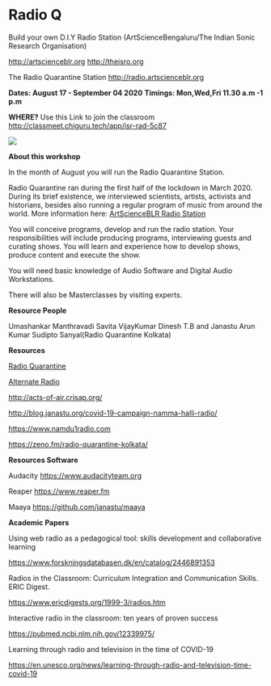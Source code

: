 # Radio Q 


Build your own D.I.Y Radio Station
(ArtScienceBengaluru/The Indian Sonic Research Organisation)

http://artscienceblr.org
http://theisro.org

The Radio Quarantine Station
http://radio.artscienceblr.org

**Dates: August 17 - September 04 2020**
**Timings: Mon,Wed,Fri 11.30 a.m -1 p.m**

**WHERE?**
Use this Link to join the classroom
http://classmeet.chiguru.tech/app/isr-rad-5c87



![](https://i.imgur.com/xt4upBD.png)

**About this workshop**

In the month of August you will run the Radio Quarantine Station. 

Radio Quarantine ran during the first half of the lockdown in March 2020. During its brief existence, we interviewed scientists, artists, activists and historians, besides also running a regular program of music from around the world. 
More information here: [ArtScienceBLR Radio Station](http://radio.artscienceblr.org/)

You will conceive programs, develop and run the radio station. Your responsibilities will include producing programs, interviewing guests and curating shows. You will learn and experience how to develop shows, produce content and execute the show.

You will need basic knowledge of Audio Software and Digital Audio Workstations.

There will also be Masterclasses by visiting experts.

**Resource People**

Umashankar Manthravadi
Savita VijayKumar
Dinesh T.B and Janastu
Arun Kumar
Sudipto Sanyal(Radio Quarantine Kolkata)


**Resources**

[Radio Quarantine](http://radio.artscienceblr.org)

[Alternate Radio](https://www.alternativeradio.org)

http://acts-of-air.crisap.org/

http://blog.janastu.org/covid-19-campaign-namma-halli-radio/

https://www.namdu1radio.com

https://zeno.fm/radio-quarantine-kolkata/


**Resources Software**

Audacity
https://www.audacityteam.org

Reaper
https://www.reaper.fm

Maaya
https://github.com/janastu/maaya


**Academic Papers**

Using web radio as a pedagogical tool: skills development and collaborative learning

https://www.forskningsdatabasen.dk/en/catalog/2446891353

Radios in the Classroom: Curriculum Integration and Communication Skills. ERIC Digest.

https://www.ericdigests.org/1999-3/radios.htm

Interactive radio in the classroom: ten years of proven success

https://pubmed.ncbi.nlm.nih.gov/12339975/

Learning through radio and television in the time of COVID-19

https://en.unesco.org/news/learning-through-radio-and-television-time-covid-19
